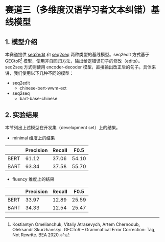 # 赛道三（多维度汉语学习者文本纠错）基线模型

## 1. 模型介绍

本赛道提供 [seq2edit](seq2edit) 和 [seq2seq](seq2seq) 两种类型的基线模型。seq2edit 方式基于 GECtoR[^1] 模型，使用非自回归方法，输出给定错误句子的修改（edits）。seq2seq 方式则使用 encoder-decoder 模型，直接输出改正后的句子。具体来讲，我们使用以下几种不同的模型：

- seq2edit
  - chinese-bert-wwm-ext
- seq2seq
  - bart-base-chinese



## 2. 实验结果

本节列出上述模型在开发集（development set）上的结果。

-  minimal 维度上的结果

|      | Precision | Recall | F0.5  |
| ---- | --------- | ------ | ----- |
| BERT | 61.12     | 37.06  | 54.10 |
| BART | 63.34     | 37.58  | 55.70 |

- fluency 维度上的结果

|      | Precision | Recall | F0.5  |
| ---- | --------- | ------ | ----- |
| BERT | 33.97     | 12.89  | 25.59 |
| BART | 34.33     | 12.54  | 25.47 |



[^1]:Kostiantyn Omelianchuk, Vitaliy Atrasevych, Artem Chernodub, Oleksandr Skurzhanskyi.  GECToR – Grammatical Error Correction: Tag, Not Rewrite. BEA 2020.↩
